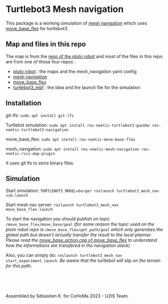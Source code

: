 # Turtlebot3 Mesh navigation

This package is a working simulation of [mesh navigation](https://github.com/uos/mesh_navigation) which uses [move_base_flex](https://github.com/magazino/move_base_flex) for turtlebot3.

## Map and files in this repo

The map is from the [repo of the pluto robot](https://github.com/uos/pluto_robot) and most of the files in this repo are from one of those four repos :

- [pluto robot](https://github.com/uos/pluto_robot) : the maps and the mesh_navigation yaml config
- [mesh navigation](https://github.com/uos/mesh_navigation)
- [move_base_flex](https://github.com/magazino/move_base_flex)
- [turtlebot3_mbf](https://github.com/Rayman/turtlebot3_mbf) : the idea and the launch file for the simulation

## Installation

git-lfs: `sudo apt install git-lfs`

Turtlebot simulation: `sudo apt install ros-noetic-turtlebot3-gazebo ros-noetic-turtlebot3-navigation`

move_base_flex: `sudo apt install ros-noetic-move-base-flex`

mesh_navigation: `sudo apt install ros-noetic-mesh-navigation ros-noetic-rviz-map-plugin`

It uses git lfs to store binary files.

## Simulation

Start simulation: `TURTLEBOT3_MODEL=burger roslaunch turtlebot3_mesh_nav sim.launch`

Start mesh nav server: `roslaunch turtlebot3_mesh_nav move_base_flex.launch`

To start the navigation you should publish on topic `/move_base_flex/move_base/goal` _(for some reason the topic used on the pluto robot repo is `/move_base_flex/get_path/goal` which only generates the global path but doesn't actually transfer the result to the local planner. Please read the [move_base_action.cpp of move_base_flex](https://github.com/magazino/move_base_flex/blob/master/mbf_abstract_nav/src/move_base_action.cpp) to understand how the informations are transfered in the navigation stack)_

Also, you can simply do: `roslaunch turtlebot3_mesh_nav start_experiment.launch`. _Be aware that the turtlebot will slip on the terrain for this path_.

</br>
</br>
</br>

Assembled by Sébastien K. for CoHoMa 2023 - U2IS Team.
